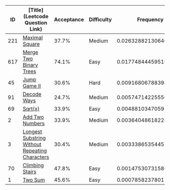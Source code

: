 |ID|[Title](Leetcode Question Link)|Acceptance|Difficulty|Frequency|
|----|-----|----|---|---|
|221|[Maximal Square]( https://leetcode.com/problems/maximal-square)|37.7%|Medium|0.02632882130640434|
|617|[Merge Two Binary Trees]( https://leetcode.com/problems/merge-two-binary-trees)|74.1%|Easy|0.017748444595195822|
|45|[Jump Game II]( https://leetcode.com/problems/jump-game-ii)|30.6%|Hard|0.0091680678839873|
|91|[Decode Ways]( https://leetcode.com/problems/decode-ways)|24.7%|Medium|0.005747142255567971|
|69|[Sqrt(x)]( https://leetcode.com/problems/sqrtx)|33.9%|Easy|0.004881034705914313|
|2|[Add Two Numbers]( https://leetcode.com/problems/add-two-numbers)|33.9%|Medium|0.003640486182288058|
|3|[Longest Substring Without Repeating Characters]( https://leetcode.com/problems/longest-substring-without-repeating-characters)|30.4%|Medium|0.003338653544516847|
|70|[Climbing Stairs]( https://leetcode.com/problems/climbing-stairs)|47.8%|Easy|0.0014753073158671238|
|1|[Two Sum]( https://leetcode.com/problems/two-sum)|45.6%|Easy|0.000785823780173602|
